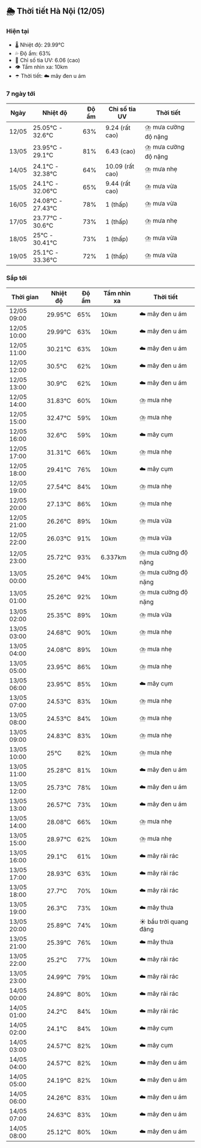 ## 🌦️ Thời tiết Hà Nội (12/05)

### Hiện tại

- 🌡️ Nhiệt độ: 29.99℃
- 💦 Độ ẩm: 63%
- 🌟 Chỉ số tia UV: 6.06 (cao)
- 👁️ Tầm nhìn xa: 10km
- ☂️ Thời tiết: ☁️ mây đen u ám

### 7 ngày tới

| Ngày | Nhiệt độ | Độ ẩm | Chỉ số tia UV | Thời tiết |
| --- | --- | --- | --- | --- |
| 12/05 | 25.05℃ - 32.6℃ | 63% | 9.24 (rất cao) | ⛈️ mưa cường độ nặng |
| 13/05 | 23.95℃ - 29.1℃ | 81% | 6.43 (cao) | ⛈️ mưa cường độ nặng |
| 14/05 | 24.1℃ - 32.38℃ | 64% | 10.09 (rất cao) | ⛈️ mưa nhẹ |
| 15/05 | 24.1℃ - 32.06℃ | 65% | 9.44 (rất cao) | ⛈️ mưa vừa |
| 16/05 | 24.08℃ - 27.43℃ | 78% | 1 (thấp) | ⛈️ mưa vừa |
| 17/05 | 23.77℃ - 30.6℃ | 73% | 1 (thấp) | ⛈️ mưa nhẹ |
| 18/05 | 25℃ - 30.41℃ | 73% | 1 (thấp) | ⛈️ mưa vừa |
| 19/05 | 25.1℃ - 33.36℃ | 72% | 1 (thấp) | ⛈️ mưa vừa |

### Sắp tới

| Thời gian | Nhiệt độ | Độ ẩm | Tầm nhìn xa | Thời tiết |
| --- | --- | --- | --- | --- |
| 12/05 09:00 | 29.95℃ | 65% | 10km | ☁️ mây đen u ám |
| 12/05 10:00 | 29.99℃ | 63% | 10km | ☁️ mây đen u ám |
| 12/05 11:00 | 30.21℃ | 63% | 10km | ☁️ mây đen u ám |
| 12/05 12:00 | 30.5℃ | 62% | 10km | ☁️ mây đen u ám |
| 12/05 13:00 | 30.9℃ | 62% | 10km | ☁️ mây đen u ám |
| 12/05 14:00 | 31.83℃ | 60% | 10km | ⛈️ mưa nhẹ |
| 12/05 15:00 | 32.47℃ | 59% | 10km | ⛈️ mưa nhẹ |
| 12/05 16:00 | 32.6℃ | 59% | 10km | ☁️ mây cụm |
| 12/05 17:00 | 31.31℃ | 66% | 10km | ⛈️ mưa nhẹ |
| 12/05 18:00 | 29.41℃ | 76% | 10km | ☁️ mây cụm |
| 12/05 19:00 | 27.54℃ | 84% | 10km | ⛈️ mưa nhẹ |
| 12/05 20:00 | 27.13℃ | 86% | 10km | ⛈️ mưa nhẹ |
| 12/05 21:00 | 26.26℃ | 89% | 10km | ⛈️ mưa vừa |
| 12/05 22:00 | 26.03℃ | 91% | 10km | ⛈️ mưa vừa |
| 12/05 23:00 | 25.72℃ | 93% | 6.337km | ⛈️ mưa cường độ nặng |
| 13/05 00:00 | 25.26℃ | 94% | 10km | ⛈️ mưa cường độ nặng |
| 13/05 01:00 | 25.26℃ | 92% | 10km | ⛈️ mưa cường độ nặng |
| 13/05 02:00 | 25.35℃ | 89% | 10km | ⛈️ mưa vừa |
| 13/05 03:00 | 24.68℃ | 90% | 10km | ⛈️ mưa nhẹ |
| 13/05 04:00 | 24.08℃ | 89% | 10km | ⛈️ mưa nhẹ |
| 13/05 05:00 | 23.95℃ | 86% | 10km | ⛈️ mưa nhẹ |
| 13/05 06:00 | 23.95℃ | 85% | 10km | ☁️ mây cụm |
| 13/05 07:00 | 24.53℃ | 83% | 10km | ⛈️ mưa nhẹ |
| 13/05 08:00 | 24.53℃ | 84% | 10km | ⛈️ mưa nhẹ |
| 13/05 09:00 | 24.83℃ | 83% | 10km | ⛈️ mưa nhẹ |
| 13/05 10:00 | 25℃ | 82% | 10km | ⛈️ mưa nhẹ |
| 13/05 11:00 | 25.28℃ | 81% | 10km | ☁️ mây đen u ám |
| 13/05 12:00 | 25.73℃ | 78% | 10km | ☁️ mây đen u ám |
| 13/05 13:00 | 26.57℃ | 73% | 10km | ☁️ mây đen u ám |
| 13/05 14:00 | 28.08℃ | 66% | 10km | ⛈️ mưa nhẹ |
| 13/05 15:00 | 28.97℃ | 62% | 10km | ⛈️ mưa nhẹ |
| 13/05 16:00 | 29.1℃ | 61% | 10km | ☁️ mây rải rác |
| 13/05 17:00 | 28.93℃ | 63% | 10km | ☁️ mây rải rác |
| 13/05 18:00 | 27.7℃ | 70% | 10km | ☁️ mây rải rác |
| 13/05 19:00 | 26.3℃ | 73% | 10km | ☁️ mây thưa |
| 13/05 20:00 | 25.89℃ | 74% | 10km | ☀️ bầu trời quang đãng |
| 13/05 21:00 | 25.39℃ | 76% | 10km | ☁️ mây thưa |
| 13/05 22:00 | 25.2℃ | 77% | 10km | ☁️ mây rải rác |
| 13/05 23:00 | 24.99℃ | 79% | 10km | ☁️ mây rải rác |
| 14/05 00:00 | 24.89℃ | 80% | 10km | ☁️ mây rải rác |
| 14/05 01:00 | 24.2℃ | 84% | 10km | ☁️ mây rải rác |
| 14/05 02:00 | 24.1℃ | 84% | 10km | ☁️ mây cụm |
| 14/05 03:00 | 24.57℃ | 82% | 10km | ☁️ mây cụm |
| 14/05 04:00 | 24.57℃ | 82% | 10km | ☁️ mây đen u ám |
| 14/05 05:00 | 24.19℃ | 82% | 10km | ☁️ mây đen u ám |
| 14/05 06:00 | 24.26℃ | 83% | 10km | ☁️ mây đen u ám |
| 14/05 07:00 | 24.63℃ | 83% | 10km | ☁️ mây đen u ám |
| 14/05 08:00 | 25.12℃ | 80% | 10km | ☁️ mây đen u ám |
